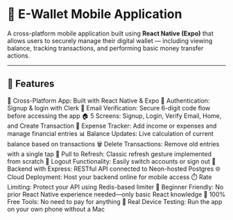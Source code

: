 # 💸 E-Wallet Mobile Application

A cross-platform mobile application built using **React Native (Expo)** that allows users to securely manage their digital wallet — including viewing balance, tracking transactions, and performing basic money transfer actions.

---

## 📱 Features

📱 Cross-Platform App: Built with React Native & Expo
🔐 Authentication: Signup & login with Clerk
📩 Email Verification: Secure 6-digit code flow before accessing the app
🏠 5 Screens: Signup, Login, Verify Email, Home, and Create Transaction
💸 Expense Tracker: Add income or expenses and manage financial entries
📊 Balance Updates: Live calculation of current balance based on transactions
🗑️ Delete Transactions: Remove old entries with a single tap
🔄 Pull to Refresh: Classic refresh gesture implemented from scratch
🚪 Logout Functionality: Easily switch accounts or sign out
🧰 Backend with Express: RESTful API connected to Neon-hosted Postgres
🌐 Cloud Deployment: Host your backend online for mobile access
⏱️ Rate Limiting: Protect your API using Redis-based limiter
🧠 Beginner Friendly: No prior React Native experience needed—only basic React knowledge
💸 100% Free Tools: No need to pay for anything
🧪 Real Device Testing: Run the app on your own phone without a Mac
